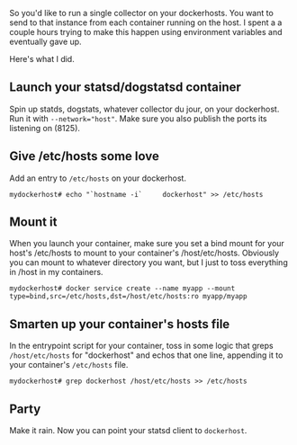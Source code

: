 So you'd like to run a single collector on your dockerhosts. You want to send to that instance from each container running on the host. I spent a a couple hours trying to make this happen using environment variables and eventually gave up.

Here's what I did.

## Launch your statsd/dogstatsd container
Spin up statds, dogstats, whatever collector du jour, on your dockerhost. Run it with `--network="host"`. Make sure you also publish the ports its listening on (8125).

## Give /etc/hosts some love
Add an entry to `/etc/hosts` on your dockerhost.
```
mydockerhost# echo "`hostname -i`     dockerhost" >> /etc/hosts
```

## Mount it
When you launch your container, make sure you set a bind mount for your host's /etc/hosts to mount to your container's /host/etc/hosts. Obviously you can mount to whatever directory you want, but I just to toss everything in /host in my containers.
```
mydockerhost# docker service create --name myapp --mount type=bind,src=/etc/hosts,dst=/host/etc/hosts:ro myapp/myapp
```

## Smarten up your container's hosts file
In the entrypoint script for your container, toss in some logic that greps `/host/etc/hosts` for "dockerhost" and echos that one line, appending it to your container's `/etc/hosts` file.
```
mydockerhost# grep dockerhost /host/etc/hosts >> /etc/hosts
```

## Party
Make it rain. Now you can point your statsd client to `dockerhost`.
